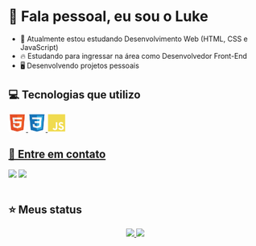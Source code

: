 # 💜 Fala pessoal, eu sou o Luke

- 📖 Atualmente estou estudando Desenvolvimento Web (HTML, CSS e JavaScript)
- 🔥 Estudando para ingressar na área como Desenvolvedor Front-End
- 🖥️ Desenvolvendo projetos pessoais

<div>
  <h2> 💻 Tecnologias que utilizo </h2>
    <a href="https://developer.mozilla.org/pt-BR/docs/Web/HTML"/>
    <img alt="HTML" height="35" width="35" src="https://raw.githubusercontent.com/devicons/devicon/master/icons/html5/html5-original.svg">
    <a href="https://developer.mozilla.org/pt-BR/docs/Web/CSS"/>
    <img alt="CSS" height="35" width="35" src="https://raw.githubusercontent.com/devicons/devicon/master/icons/css3/css3-original.svg">
    <a href="https://developer.mozilla.org/pt-BR/docs/Web/JavaScript"/>
    <img alt="JavaScript" height="35" width="35" src="https://raw.githubusercontent.com/devicons/devicon/master/icons/javascript/javascript-plain.svg">
</div>

<div>
  <h2> 📱 Entre em contato </h2>
  <a href = "mailto:lukedev09@gmail.com"><img src="https://img.shields.io/badge/Gmail-AD1F1C?style=for-the-badge&logo=gmail&logoColor=white" target="_blank"></a>
  <a href="https://www.linkedin.com/in/lukeyusuke/" target="_blank"><img src="https://img.shields.io/badge/LinkedIn-0A66C2?style=for-the-badge&logo=linkedin&      logoColor=white" target="_blank"></a>
</div>
<br/>

 
<div>
  <h2> ⭐ Meus status </h2>
  <div align="center">
    <a href="https://github.com/lukeyusuke">
    <img height="160em" src="https://github-readme-stats.vercel.app/api?username=lukeyusuke&show_icons=true&theme=midnight-purple&midnight-          purpleinclude_all_commits=true&   count_private=true"/>
    <img height="160em" src="https://github-readme-stats.vercel.app/api/top-langs/?username=lukeyusuke&layout=compact&langs_count=7&theme=midnight-purple"/>
  </div>
</div>
